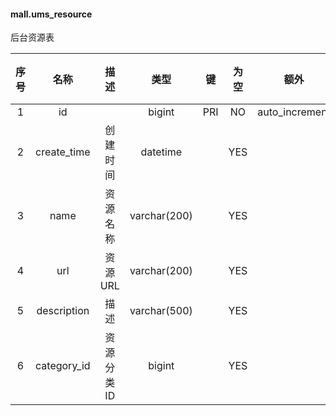 #### mall.ums_resource 
后台资源表

| 序号 | 名称 | 描述 | 类型 | 键 | 为空 | 额外 | 默认值 |
| :--: | :--: | :--: | :--: | :--: | :--: | :--: | :--: |
| 1 | id |  | bigint | PRI | NO | auto_increment |  |
| 2 | create_time | 创建时间 | datetime |  | YES |  |  |
| 3 | name | 资源名称 | varchar(200) |  | YES |  |  |
| 4 | url | 资源URL | varchar(200) |  | YES |  |  |
| 5 | description | 描述 | varchar(500) |  | YES |  |  |
| 6 | category_id | 资源分类ID | bigint |  | YES |  |  |
